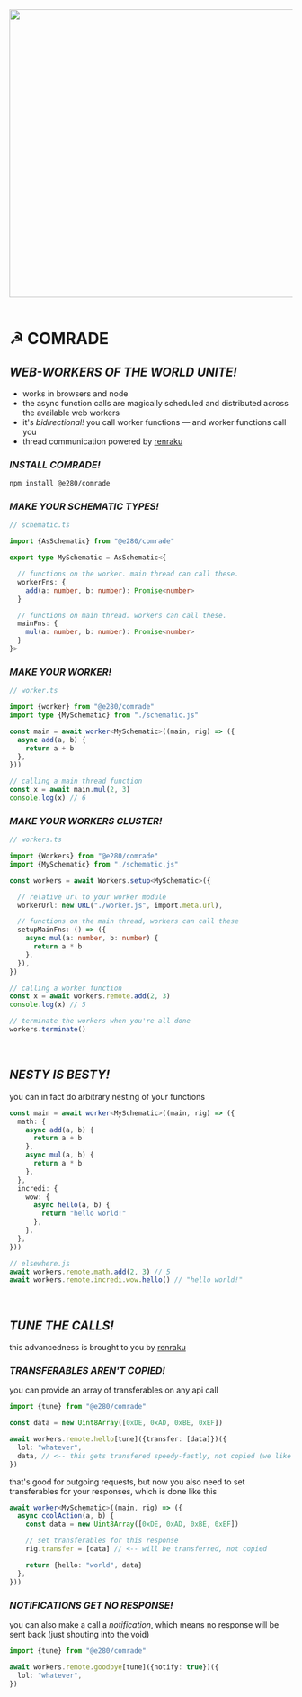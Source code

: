 
<div align="center"><img alt="" width="512" src="./assets/comrade.avif"/></div>

<br/>

# ☭ COMRADE

## *WEB-WORKERS OF THE WORLD UNITE!*
- works in browsers and node
- the async function calls are magically scheduled and distributed across the available web workers
- it's *bidirectional!* you call worker functions — and worker functions call you
- thread communication powered by [renraku](https://github.com/chase-moskal/renraku)

### *INSTALL COMRADE!*
```sh
npm install @e280/comrade
```

### *MAKE YOUR SCHEMATIC TYPES!*
```ts
// schematic.ts

import {AsSchematic} from "@e280/comrade"

export type MySchematic = AsSchematic<{

  // functions on the worker. main thread can call these.
  workerFns: {
    add(a: number, b: number): Promise<number>
  }

  // functions on main thread. workers can call these.
  mainFns: {
    mul(a: number, b: number): Promise<number>
  }
}>
```

### *MAKE YOUR WORKER!*
```ts
// worker.ts

import {worker} from "@e280/comrade"
import type {MySchematic} from "./schematic.js"

const main = await worker<MySchematic>((main, rig) => ({
  async add(a, b) {
    return a + b
  },
}))

// calling a main thread function
const x = await main.mul(2, 3)
console.log(x) // 6
```

### *MAKE YOUR WORKERS CLUSTER!*
```ts
// workers.ts

import {Workers} from "@e280/comrade"
import {MySchematic} from "./schematic.js"

const workers = await Workers.setup<MySchematic>({

  // relative url to your worker module
  workerUrl: new URL("./worker.js", import.meta.url),

  // functions on the main thread, workers can call these
  setupMainFns: () => ({
    async mul(a: number, b: number) {
      return a * b
    },
  }),
})

// calling a worker function
const x = await workers.remote.add(2, 3)
console.log(x) // 5

// terminate the workers when you're all done
workers.terminate()
```

<br/>

## *NESTY IS BESTY!*
you can in fact do arbitrary nesting of your functions

```ts
const main = await worker<MySchematic>((main, rig) => ({
  math: {
    async add(a, b) {
      return a + b
    },
    async mul(a, b) {
      return a * b
    },
  },
  incredi: {
    wow: {
      async hello(a, b) {
        return "hello world!"
      },
    },
  },
}))

// elsewhere.js
await workers.remote.math.add(2, 3) // 5
await workers.remote.incredi.wow.hello() // "hello world!"
```

<br/>

## *TUNE THE CALLS!*
this advancedness is brought to you by [renraku](https://github.com/chase-moskal/renraku)

### *TRANSFERABLES AREN'T COPIED!*
you can provide an array of transferables on any api call

```ts
import {tune} from "@e280/comrade"

const data = new Uint8Array([0xDE, 0xAD, 0xBE, 0xEF])

await workers.remote.hello[tune]({transfer: [data]})({
  lol: "whatever",
  data, // <-- this gets transfered speedy-fastly, not copied (we like this)
})
```

that's good for outgoing requests, but now you also need to set transferables for your responses, which is done like this

```ts
await worker<MySchematic>((main, rig) => ({
  async coolAction(a, b) {
    const data = new Uint8Array([0xDE, 0xAD, 0xBE, 0xEF])

    // set transferables for this response
    rig.transfer = [data] // <-- will be transferred, not copied

    return {hello: "world", data}
  },
}))
```

### *NOTIFICATIONS GET NO RESPONSE!*
you can also make a call a *notification*, which means no response will be sent back (just shouting into the void)

```ts
import {tune} from "@e280/comrade"

await workers.remote.goodbye[tune]({notify: true})({
  lol: "whatever",
})
```

